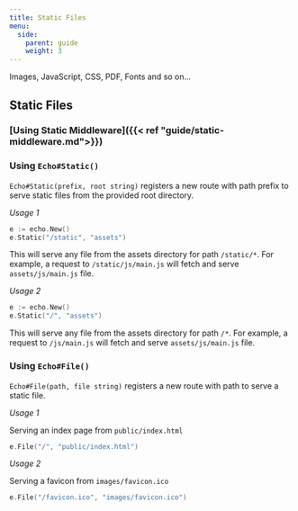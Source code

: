 ```yaml
---
title: Static Files
menu:
  side:
    parent: guide
    weight: 3
---
```


Images, JavaScript, CSS, PDF, Fonts and so on...

## Static Files 

### [Using Static Middleware]({{< ref "guide/static-middleware.md">}})

### Using `Echo#Static()`

`Echo#Static(prefix, root string)` registers a new route with path prefix to serve
static files from the provided root directory.

*Usage 1*

```go
e := echo.New()
e.Static("/static", "assets")
```

This will serve any file from the assets directory for path `/static/*`. For example,
a request to `/static/js/main.js` will fetch and serve `assets/js/main.js` file.

*Usage 2*

```go
e := echo.New()
e.Static("/", "assets")
```

This will serve any file from the assets directory for path `/*`. For example,
a request to `/js/main.js` will fetch and serve `assets/js/main.js` file.

### Using `Echo#File()`

`Echo#File(path, file string)` registers a new route with path to serve a static
file.

*Usage 1*

Serving an index page from `public/index.html`

```go
e.File("/", "public/index.html")
```

*Usage 2*

Serving a favicon from `images/favicon.ico`

```go
e.File("/favicon.ico", "images/favicon.ico")
```
